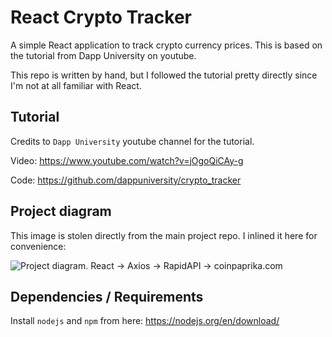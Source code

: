 # React Crypto Tracker

A simple React application to track crypto currency prices. This is based on the tutorial from Dapp University on youtube.

This repo is written by hand, but I followed the tutorial pretty directly since I'm not at all familiar with React.

## Tutorial

Credits to `Dapp University` youtube channel for the tutorial.

Video: https://www.youtube.com/watch?v=jOgoQiCAy-g

Code: https://github.com/dappuniversity/crypto_tracker

## Project diagram

This image is stolen directly from the main project repo. I inlined it here for convenience:

![Project diagram. React -> Axios -> RapidAPI -> coinpaprika.com](https://camo.githubusercontent.com/680699d03d04b7da2d694400f35d8cbf52b3953f7e605b632d27e2c95a1b9cb4/68747470733a2f2f692e6779617a6f2e636f6d2f65333037373764353137373635623634346434636639373538623064623535632e706e67)

## Dependencies / Requirements

Install `nodejs` and `npm` from here: https://nodejs.org/en/download/
